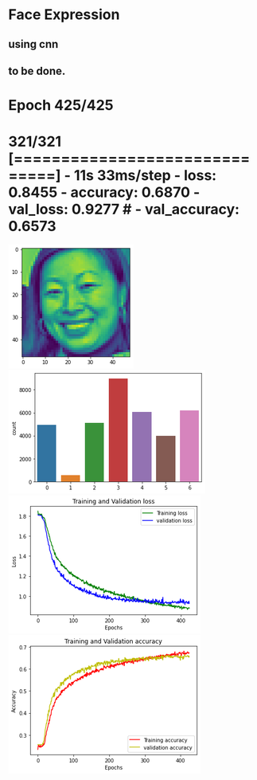 # Face Expression 
## using cnn
## to be done.
# Epoch 425/425
# 321/321 [==============================] - 11s 33ms/step - loss: 0.8455 - accuracy: 0.6870 - val_loss: 0.9277 # - val_accuracy: 0.6573

![Alt text](images/x.png?raw=true "X data")
![Alt text](images/y.png?raw=true "Y Data")
![Alt text](images/loss.png?raw=true "Loss")
![Alt text](images/accu.png?raw=true "Accu")

